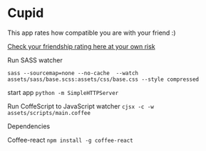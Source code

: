 # Cupid
This app rates how compatible you are with your friend :)

[Check your friendship rating here at your own risk](http://andela-unkwocha.github.io/cupid/)

Run SASS watcher
```
sass --sourcemap=none --no-cache  --watch assets/sass/base.scss:assets/css/base.css --style compressed
```

start app ```python -m SimpleHTTPServer ```

Run CoffeScript to JavaScript watcher
``` cjsx -c -w assets/scripts/main.coffee ```

Dependencies

Coffee-react
``` npm install -g coffee-react ```
